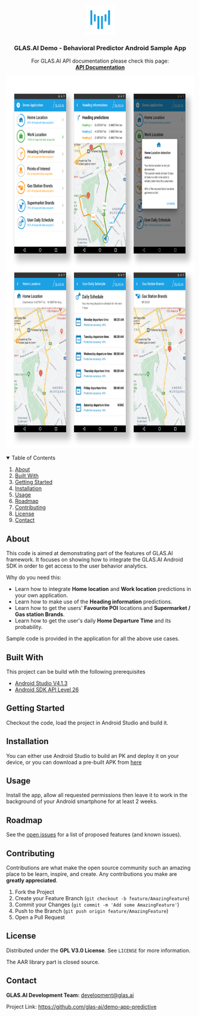 <p align="center">
  <a href="https://github.com/glas-ai/demo-app-predictive/resources/logo.png">
    <img src="resources/logo.png" alt="Logo" width="80" height="80">
  </a>


  <h3 align="center">GLAS.AI Demo - Behavioral Predictor Android Sample App</h3>

  <p align="center">
    For GLAS.AI API documentation please check this page:
    <br />
    <a href="https://docs.glas.ai"><strong>API Documentation</strong></a>
    <br />
  </p>
<p align="center">
  <a href="https://glas.ai">
    <img src="resources/screenshots-small.png" alt="Logo" width="775" height="1000">
  </a>


<details open="open">
  <summary>Table of Contents</summary>
  <ol>
    <li><a href="#about-the-project">About</a></li>
    <li><a href="#built-with">Built With</a></li>
    <li><a href="#getting-started">Getting Started</a></li>
    <li><a href="#installation">Installation</a></li></li>
    <li><a href="#usage">Usage</a></li>
    <li><a href="#roadmap">Roadmap</a></li>
    <li><a href="#contributing">Contributing</a></li>
    <li><a href="#license">License</a></li>
    <li><a href="#contact">Contact</a></li>
  </ol>
</details>



## About

This code is aimed at demonstrating part of the features of GLAS.AI framework. It focuses on showing how to integrate the GLAS.AI Android SDK in order to get access to the user behavior  analytics.

Why do  you need this:
* Learn how to integrate **Home location** and **Work location** predictions in your own application.
* Learn how to make use of the **Heading information** predictions.
* Learn how to get the users' **Favourite POI** locations and **Supermarket / Gas station Brands**.
* Learn how to get the user's daily **Home Departure Time** and its probability.

Sample code is provided in the application for all the above use cases.

## Built With

This project can be build wtih the following prerequisites
* [Android Studio V4.1.3](https://developer.android.com/studio/archive)
* [Android SDK API Level 26](https://developer.android.com/studio/releases/platforms)

## Getting Started

Checkout the code, load the project in Android Studio and build it.

## Installation

You can either use Android Studio to build an PK and deploy it on your device, or you can download a pre-built APK from [here](https://google.com)

## Usage

Install the app, allow all requested permissions then leave it to work in the background of your Android smartphone for at least 2 weeks.

## Roadmap

See the [open issues](https://github.com/glas-ai/demo-app-predictive/issues) for a list of proposed features (and known issues).

## Contributing

Contributions are what make the open source community such an amazing place to be learn, inspire, and create. Any contributions you make are **greatly appreciated**.

1. Fork the Project
2. Create your Feature Branch (`git checkout -b feature/AmazingFeature`)
3. Commit your Changes (`git commit -m 'Add some AmazingFeature'`)
4. Push to the Branch (`git push origin feature/AmazingFeature`)
5. Open a Pull Request



## License

Distributed under the **GPL V3.0 License**. See `LICENSE` for more information.

The AAR library part is closed source.



## Contact

**GLAS.AI Development Team:**  development@glas.ai

Project Link: https://github.com/glas-ai/demo-app-predictive
